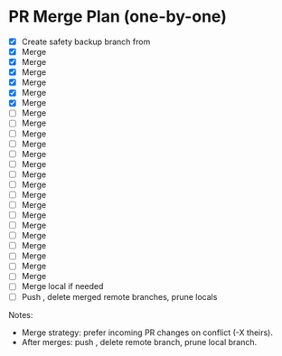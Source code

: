 # PR Merge Plan (one-by-one)

- [x] Create safety backup branch from 
- [x] Merge 
- [x] Merge 
- [x] Merge 
- [x] Merge 
- [x] Merge 
- [x] Merge 
- [ ] Merge 
- [ ] Merge 
- [ ] Merge 
- [ ] Merge 
- [ ] Merge 
- [ ] Merge 
- [ ] Merge 
- [ ] Merge 
- [ ] Merge 
- [ ] Merge 
- [ ] Merge 
- [ ] Merge 
- [ ] Merge 
- [ ] Merge 
- [ ] Merge 
- [ ] Merge 
- [ ] Merge 
- [ ] Merge local  if needed
- [ ] Push , delete merged remote branches, prune locals

Notes:
- Merge strategy: prefer incoming PR changes on conflict (-X theirs).
- After merges: push , delete remote branch, prune local branch.
